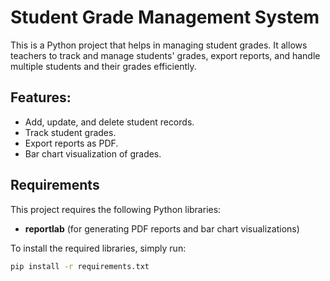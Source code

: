# Student Grade Management System

This is a Python project that helps in managing student grades. It allows teachers to track and manage students' grades, export reports, and handle multiple students and their grades efficiently.

## Features:
- Add, update, and delete student records.
- Track student grades.
- Export reports as PDF.
- Bar chart visualization of grades.

## Requirements

This project requires the following Python libraries:

- **reportlab** (for generating PDF reports and bar chart visualizations)

To install the required libraries, simply run:
```bash
pip install -r requirements.txt

